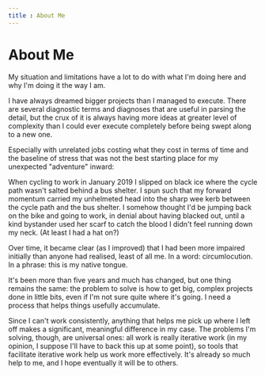 ```yaml
---
title : About Me
---
```

# About Me

My situation and limitations have a lot to do with what I'm doing here and why I'm doing it the way I am. 

I have always dreamed bigger projects than I managed to execute. There are several diagnostic terms and diagnoses that are useful in parsing the detail, but the crux of it is always having more ideas at greater level of complexity than I could ever execute completely before being swept along to a new one. 

Especially with unrelated jobs costing what they cost in terms of time and the baseline of stress that was not the best starting place for my unexpected "adventure" inward:

When cycling to work in January 2019 I slipped on black ice where the cycle path wasn't salted behind a bus shelter.  I spun such that my forward momentum carried my unhelmeted head into the sharp wee kerb between the cycle path and the bus shelter. I somehow thought I'd be jumping back on the bike and going to work, in denial about having blacked out, until a kind bystander used her scarf to catch the blood I didn't feel running down my neck. (At least I had a hat on?)

Over time, it became clear (as I improved) that I had been more impaired initially than anyone had realised, least of all me. In a word: circumlocution. In a phrase: this is my native tongue.

It's been more than five years and much has changed, but one thing remains the same: the problem to solve is how to get big, complex projects done in little bits, even if I'm not sure quite where it's going. I need a process that helps things usefully accumulate.

Since I can't work consistently, anything that helps me pick up where I left off makes a significant, meaningful difference in my case. The problems I'm solving, though, are universal ones: all work is really iterative work (in my opinion, I suppose I'll have to back this up at some point), so tools that facilitate iterative work help us work more effectively. It's already so much help to me, and I hope eventually it will be to others.
